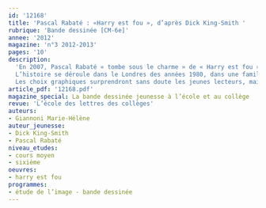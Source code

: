 ```yaml
---
id: '12168'
title: 'Pascal Rabaté : «Harry est fou », d’après Dick King-Smith '
rubrique: 'Bande dessinée [CM-6e]'
annee: '2012'
magazine: 'n°3 2012-2013'
pages: '10'
description: 
  'En 2007, Pascal Rabaté « tombe sous le charme » de « Harry est fou », court roman de l’écrivain anglais Dick King-Smith, l’auteur bien connu de « Babe, le cochon devenu berger ». Séduit par un univers contemporain, drôle et fantaisiste, il se lance dans son adaptation.
  L’histoire se déroule dans le Londres des années 1980, dans une famille anglaise classique dont le quotidien sera bousculé par l’arrivée d’un perroquet plus que savant. Loin de la « chronique sociale voire rurale » qui intéresse habituellement Rabaté, Harry est fou s’intègre pourtant parfaitement à son univers par l’humour, la vision gentiment décalée de la vie de famille et la poésie du quotidien qui s’en dégage.
  Les choix graphiques surprendront sans doute les jeunes lecteurs, mais il faut faire le pari de donner à lire à des élèves de cycle 3 et de sixième ce livre qui leur ouvrira les portes de la fantaisie et de l’humour.'
article_pdf: '12168.pdf'
magazine_special: La bande dessinée jeunesse à l’école et au collège
revue: 'L’école des lettres des collèges'
auteurs:
- Giannoni Marie-Hélène
auteur_jeunesse:
- Dick King-Smith
- Pascal Rabaté
niveau_etudes:
- cours moyen
- sixième
oeuvres:
- harry est fou
programmes:
- étude de l’image - bande dessinée
---
```


